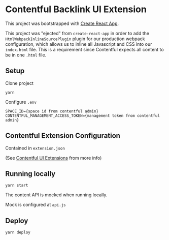 # Contentful Backlink UI Extension

This project was bootstrapped with [Create React App](https://github.com/facebookincubator/create-react-app).

This project was "ejected" from `create-react-app` in order to add the `HtmlWebpackInlineSourcePlugin` plugin for our 
production webpack configuration, which allows us to inline all Javascript and CSS into our `index.html` file. This is a
requirement since Contentful expects all content to be in one `.html` file.

## Setup

Clone project

`yarn`

Configure `.env`
```
SPACE_ID={space id from contentful admin}
CONTENTFUL_MANAGEMENT_ACCESS_TOKEN={management token from contentful admin}
```

## Contentful Extension Configuration

Contained in `extension.json`

(See [Contentful UI Extensions](https://www.contentful.com/developers/docs/concepts/uiextensions/) from more info)

## Running locally

`yarn start`

The content API is mocked when running locally.

Mock is configured at `api.js` 

## Deploy

```
yarn deploy
```